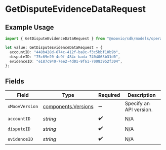 # GetDisputeEvidenceDataRequest

## Example Usage

```typescript
import { GetDisputeEvidenceDataRequest } from "@moovio/sdk/models/operations";

let value: GetDisputeEvidenceDataRequest = {
  accountID: "448b428d-674c-412f-ba8c-f3c5bbf10b9b",
  disputeID: "75c69e20-4c9f-484c-bada-7404063b31d0",
  evidenceID: "e187c940-7ee2-4d01-9f61-70083952f304",
};
```

## Fields

| Field                                                      | Type                                                       | Required                                                   | Description                                                |
| ---------------------------------------------------------- | ---------------------------------------------------------- | ---------------------------------------------------------- | ---------------------------------------------------------- |
| `xMoovVersion`                                             | [components.Versions](../../models/components/versions.md) | :heavy_minus_sign:                                         | Specify an API version.                                    |
| `accountID`                                                | *string*                                                   | :heavy_check_mark:                                         | N/A                                                        |
| `disputeID`                                                | *string*                                                   | :heavy_check_mark:                                         | N/A                                                        |
| `evidenceID`                                               | *string*                                                   | :heavy_check_mark:                                         | N/A                                                        |